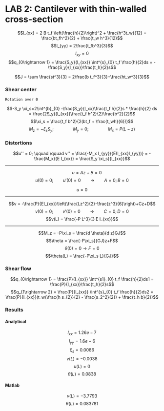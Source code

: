 # LAB 2: Cantilever with thin-walled cross-section

$$I_{xx} = 2 B t_f \left(\frac{h}{2}\right)^2 + \frac{h^3t_w}{12} = \frac{bt_fh^2}{2} + \frac{t_w h^3}{12}$$
$$I_{yy} = 2\frac{t_fb^3}{3}$$
$$I_{xy} = 0$$
$$q_{0\rightarrow 1} = \frac{S_y}{I_{xx}} \int^{s}_{0} t_f \frac{h}{2}ds = -\frac{S_y}{I_{xx}}\frac{t_h}{2}s$$

$$J = \sum \frac{st^3}{3} = 2\frac{b t_f^3}{3}+\frac{ht_w^3}{3}$$
### Shear center
	Rotation over 0

$$-S_y \xi_s=2\int^{b}_{0} -\frac{S_y}{I_xx}\frac{t_f h}{2}s * \frac{h}{2} ds = \frac{2S_y}{I_{xx}}\frac{t_f h^2}{2}\frac{b^2}{2}$$
$$\xi_s = \frac{t_f b^2}{2(bt_f + \frac{t_wh}{6})}$$
$$M_z = -\xi_s S_y; \qquad \qquad M_y = 0; \qquad \qquad M_x=P(L-z)$$

### Distortions
$$u'' = 0; \qquad \qquad v'' = \frac{-M_x I_{yy}}{E(I_{xx}I_{yy})} = -\frac{M_x}{E I_{xx}} = \frac{S_y \xi_s}{I_{xx}}$$
___
$$\qquad u= Az+B = 0 $$
$$u(0) = 0; \qquad u'(0) = 0 \qquad\rightarrow\qquad A = 0; B= 0$$

$$u = 0$$
___
$$v = -\frac{P}{EI_{xx}}\left(\frac{Lz^2}{2}-\frac{z^3}{6}\right)+Cz+D$$
$$v(0) = 0;\qquad v'(0) = 0 \qquad \rightarrow\qquad C = 0; D= 0$$
$$v(L) = \frac{-P L^3}{3 E I_{xx}}$$
___
$$M_z = -P\xi_s = \frac{d \theta}{d z}GJ$$
$$\theta = \frac{-P\xi_s}{GJ}z+F$$
$$\theta(0) = 0 \rightarrow F = 0$$
$$\theta(L) = \frac{-P\xi_s L}{GJ}$$

### Shear flow
$$q_{0\rightarrow 1} = \frac{P}{I_{xx}} \int^{s1}_{0} t_f \frac{h}{2}ds1 = \frac{P}{I_{xx}}\frac{t_h}{2}s$$
$$q_{1\rightarrow 2} = \frac{P}{I_{xx}} \int^{s}_{0} t_f \frac{h}{2}ds2 = \frac{P}{I_{xx}}(t_w(\frac{h s_{2}}{2} - \frac{s_2^2}{2}) + \frac{t_h b}{2})$$

### Results
#### Analytical
$$I_{xx} = 1.26e-7$$
$$I_{yy} = 1.6e-6$$
$$\xi_s = 0.0086 $$
$$v(L) =-0.0038 $$
$$u(L) = 0$$
$$\theta(L) = 0.0838$$

#### Matlab
$$v(L) = -3.7793$$
$$\theta(L) = 0.083781$$



